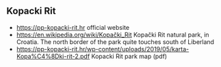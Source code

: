 
Kopacki Rit
-----------

* https://pp-kopacki-rit.hr official website
* https://en.wikipedia.org/wiki/Kopački_Rit Kopački Rit natural park, in Croatia. The north border of the park quite touches south of Liberland
* https://pp-kopacki-rit.hr/wp-content/uploads/2019/05/karta-Kopa%C4%8Dki-rit-2.pdf Kopacki Rit park map (pdf)

<br>

